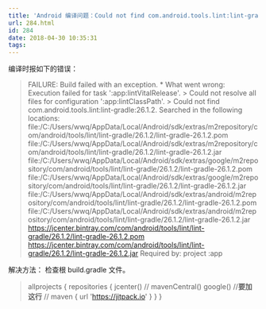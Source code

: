 ```yaml
---
title: 'Android 编译问题：Could not find com.android.tools.lint:lint-gradle:26.1.2.'
url: 284.html
id: 284
date: 2018-04-30 10:35:31
tags:
---
```


编译时报如下的错误：

> FAILURE: Build failed with an exception. * What went wrong: Execution failed for task ':app:lintVitalRelease'. > Could not resolve all files for configuration ':app:lintClassPath'. > Could not find com.android.tools.lint:lint-gradle:26.1.2. Searched in the following locations: file:/C:/Users/wwq/AppData/Local/Android/sdk/extras/m2repository/com/android/tools/lint/lint-gradle/26.1.2/lint-gradle-26.1.2.pom file:/C:/Users/wwq/AppData/Local/Android/sdk/extras/m2repository/com/android/tools/lint/lint-gradle/26.1.2/lint-gradle-26.1.2.jar file:/C:/Users/wwq/AppData/Local/Android/sdk/extras/google/m2repository/com/android/tools/lint/lint-gradle/26.1.2/lint-gradle-26.1.2.pom file:/C:/Users/wwq/AppData/Local/Android/sdk/extras/google/m2repository/com/android/tools/lint/lint-gradle/26.1.2/lint-gradle-26.1.2.jar file:/C:/Users/wwq/AppData/Local/Android/sdk/extras/android/m2repository/com/android/tools/lint/lint-gradle/26.1.2/lint-gradle-26.1.2.pom file:/C:/Users/wwq/AppData/Local/Android/sdk/extras/android/m2repository/com/android/tools/lint/lint-gradle/26.1.2/lint-gradle-26.1.2.jar https://jcenter.bintray.com/com/android/tools/lint/lint-gradle/26.1.2/lint-gradle-26.1.2.pom https://jcenter.bintray.com/com/android/tools/lint/lint-gradle/26.1.2/lint-gradle-26.1.2.jar Required by: project :app

解决方法： 检查根 build.gradle 文件。

> allprojects { repositories { jcenter() // mavenCentral() google() //**要加这行** // maven { url 'https://jitpack.io' } } }